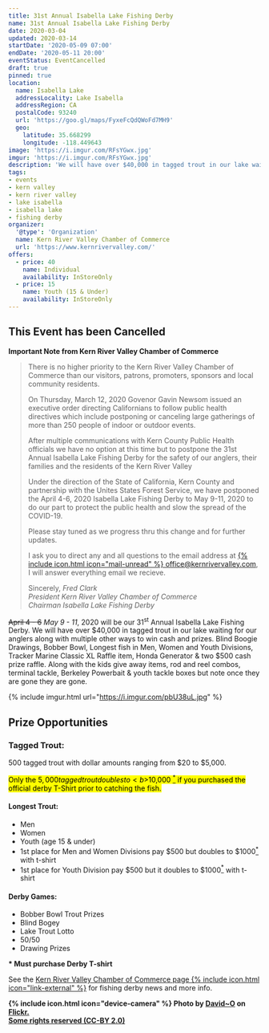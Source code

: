 ```yaml
---
title: 31st Annual Isabella Lake Fishing Derby
name: 31st Annual Isabella Lake Fishing Derby
date: 2020-03-04
updated: 2020-03-14
startDate: '2020-05-09 07:00'
endDate: '2020-05-11 20:00'
eventStatus: EventCancelled
draft: true
pinned: true
location:
  name: Isabella Lake
  addressLocality: Lake Isabella
  addressRegion: CA
  postalCode: 93240
  url: 'https://goo.gl/maps/FyxeFcQdQWoFd7MH9'
  geo:
    latitude: 35.668299
    longitude: -118.449643
image: 'https://i.imgur.com/RFsYGwx.jpg'
imgur: 'https://i.imgur.com/RFsYGwx.jpg'
description: 'We will have over $40,000 in tagged trout in our lake waiting for our anglers along with multiple other ways to win cash and prize'
tags:
- events
- kern valley
- kern river valley
- lake isabella
- isabella lake
- fishing derby
organizer:
  '@type': 'Organization'
  name: Kern River Valley Chamber of Commerce
  url: 'https://www.kernrivervalley.com/'
offers:
  - price: 40
    name: Individual
    availability: InStoreOnly
  - price: 15
    name: Youth (15 & Under)
    availability: InStoreOnly
---
```

## This Event has been Cancelled
**Important Note from Kern River Valley Chamber of Commerce**
<blockquote>
<p>There is no higher priority to the Kern River Valley Chamber of Commerce than
our visitors, patrons, promoters, sponsors and local community residents.</p>
<p>On Thursday, March 12, 2020 Govenor Gavin Newsom issued an executive order
directing Californians to follow public health directives which include postponing
or canceling large gatherings of more than 250 people of indoor or outdoor events.</p>
<p>After multiple communications with Kern County Public Health officials we have
no option at this time but to postpone the 31st Annual Isabella Lake Fishing
Derby for the safety of our anglers, their families and the residents of the
Kern River Valley</p>
<p>Under the direction of the State of California, Kern County and partnership
with the Unites States Forest Service, we have postponed the April 4-6, 2020
Isabella Lake Fishing Derby to May 9-11, 2020 to do our part to protect the public
health and slow the spread of the COVID-19.</p>
<p>Please stay tuned as we progress thru this change and for further updates.</p>
<p>I ask you to direct any and all questions to the email address at
<a href="mailto:office@kernrivervalley.com">{% include icon.html icon="mail-unread" %}&nbsp;office@kernrivervalley.com</a>,
I will answer everything email we recieve.</p>

Sincerely,
<cite>
Fred Clark
<br />
President Kern River Valley Chamber of Commerce
<br />
Chairman Isabella Lake Fishing Derby
</cite>
</blockquote>

~~April 4 - 6~~ *May 9 - 11*, 2020 will be our 31<sup>st</sup> Annual Isabella Lake Fishing Derby.
We will have over $40,000 in tagged trout in our lake waiting for our anglers along
with multiple other ways to win cash and prizes. Blind Boogie Drawings, Bobber Bowl,
Longest fish in Men, Women and Youth Divisions, Tracker Marine Classic XL Raffle item,
Honda Generator & two $500 cash prize raffle. Along with the kids give away items,
rod and reel combos, terminal tackle, Berkeley Powerbait & youth tackle boxes but
note once they are gone they are gone.

{% include imgur.html url="https://i.imgur.com/pbU38uL.jpg" %}

## Prize Opportunities

### Tagged Trout:
500 tagged trout with dollar amounts ranging from $20 to $5,000.

<mark>Only the $5,000 tagged trout doubles to <b>$10,000 <a href="{{ page.url }}#footnotes" class="footnotes"><sup>*</sup></a></b> if you purchased the official
derby T-Shirt prior to catching the fish.</mark>

#### Longest Trout:
- Men
- Women
- Youth (age 15 & under)
- 1st place for Men and Women Divisions pay $500 but doubles to $1000<a href="{{ page.url }}#footnotes" class="footnotes"><sup>*</sup></a> with t-shirt
- 1st place for Youth Division pay $500 but it doubles to $1000<a href="{{ page.url }}#footnotes" class="footnotes"><sup>*</sup></a> with t-shirt

#### Derby Games:
- Bobber Bowl Trout Prizes
- Blind Bogey
- Lake Trout Lotto
- 50/50
- Drawing Prizes

<b id="footnotes">* Must purchase Derby T-shirt</b>

See the [Kern River Valley Chamber of Commerce page {% include icon.html icon="link-external" %}](https://www.kernrivervalley.com/2020-isabella-lake-fishing-derby)
for fishing derby news and more info.

**{% include icon.html icon="device-camera" %} Photo by [David~O](https://www.flickr.com/photos/8106459@N07/) on [Flickr.](https://www.flickr.com/photos/8106459@N07/7040942387/in/photostream/)<br />[Some rights reserved (CC-BY 2.0)](https://creativecommons.org/licenses/by/2.0/)**
